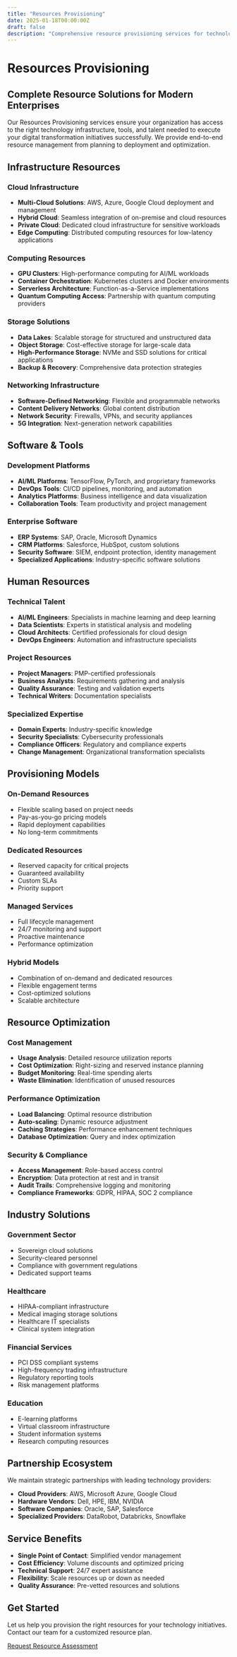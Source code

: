 ```yaml
---
title: "Resources Provisioning"
date: 2025-01-18T00:00:00Z
draft: false
description: "Comprehensive resource provisioning services for technology infrastructure and talent"
---
```


# Resources Provisioning

## Complete Resource Solutions for Modern Enterprises

Our Resources Provisioning services ensure your organization has access to the right technology infrastructure, tools, and talent needed to execute your digital transformation initiatives successfully. We provide end-to-end resource management from planning to deployment and optimization.

## Infrastructure Resources

### Cloud Infrastructure
- **Multi-Cloud Solutions**: AWS, Azure, Google Cloud deployment and management
- **Hybrid Cloud**: Seamless integration of on-premise and cloud resources
- **Private Cloud**: Dedicated cloud infrastructure for sensitive workloads
- **Edge Computing**: Distributed computing resources for low-latency applications

### Computing Resources
- **GPU Clusters**: High-performance computing for AI/ML workloads
- **Container Orchestration**: Kubernetes clusters and Docker environments
- **Serverless Architecture**: Function-as-a-Service implementations
- **Quantum Computing Access**: Partnership with quantum computing providers

### Storage Solutions
- **Data Lakes**: Scalable storage for structured and unstructured data
- **Object Storage**: Cost-effective storage for large-scale data
- **High-Performance Storage**: NVMe and SSD solutions for critical applications
- **Backup & Recovery**: Comprehensive data protection strategies

### Networking Infrastructure
- **Software-Defined Networking**: Flexible and programmable networks
- **Content Delivery Networks**: Global content distribution
- **Network Security**: Firewalls, VPNs, and security appliances
- **5G Integration**: Next-generation network capabilities

## Software & Tools

### Development Platforms
- **AI/ML Platforms**: TensorFlow, PyTorch, and proprietary frameworks
- **DevOps Tools**: CI/CD pipelines, monitoring, and automation
- **Analytics Platforms**: Business intelligence and data visualization
- **Collaboration Tools**: Team productivity and project management

### Enterprise Software
- **ERP Systems**: SAP, Oracle, Microsoft Dynamics
- **CRM Platforms**: Salesforce, HubSpot, custom solutions
- **Security Software**: SIEM, endpoint protection, identity management
- **Specialized Applications**: Industry-specific software solutions

## Human Resources

### Technical Talent
- **AI/ML Engineers**: Specialists in machine learning and deep learning
- **Data Scientists**: Experts in statistical analysis and modeling
- **Cloud Architects**: Certified professionals for cloud design
- **DevOps Engineers**: Automation and infrastructure specialists

### Project Resources
- **Project Managers**: PMP-certified professionals
- **Business Analysts**: Requirements gathering and analysis
- **Quality Assurance**: Testing and validation experts
- **Technical Writers**: Documentation specialists

### Specialized Expertise
- **Domain Experts**: Industry-specific knowledge
- **Security Specialists**: Cybersecurity professionals
- **Compliance Officers**: Regulatory and compliance experts
- **Change Management**: Organizational transformation specialists

## Provisioning Models

### On-Demand Resources
- Flexible scaling based on project needs
- Pay-as-you-go pricing models
- Rapid deployment capabilities
- No long-term commitments

### Dedicated Resources
- Reserved capacity for critical projects
- Guaranteed availability
- Custom SLAs
- Priority support

### Managed Services
- Full lifecycle management
- 24/7 monitoring and support
- Proactive maintenance
- Performance optimization

### Hybrid Models
- Combination of on-demand and dedicated resources
- Flexible engagement terms
- Cost-optimized solutions
- Scalable architecture

## Resource Optimization

### Cost Management
- **Usage Analysis**: Detailed resource utilization reports
- **Cost Optimization**: Right-sizing and reserved instance planning
- **Budget Monitoring**: Real-time spending alerts
- **Waste Elimination**: Identification of unused resources

### Performance Optimization
- **Load Balancing**: Optimal resource distribution
- **Auto-scaling**: Dynamic resource adjustment
- **Caching Strategies**: Performance enhancement techniques
- **Database Optimization**: Query and index optimization

### Security & Compliance
- **Access Management**: Role-based access control
- **Encryption**: Data protection at rest and in transit
- **Audit Trails**: Comprehensive logging and monitoring
- **Compliance Frameworks**: GDPR, HIPAA, SOC 2 compliance

## Industry Solutions

### Government Sector
- Sovereign cloud solutions
- Security-cleared personnel
- Compliance with government regulations
- Dedicated support teams

### Healthcare
- HIPAA-compliant infrastructure
- Medical imaging storage solutions
- Healthcare IT specialists
- Clinical system integration

### Financial Services
- PCI DSS compliant systems
- High-frequency trading infrastructure
- Regulatory reporting tools
- Risk management platforms

### Education
- E-learning platforms
- Virtual classroom infrastructure
- Student information systems
- Research computing resources

## Partnership Ecosystem

We maintain strategic partnerships with leading technology providers:

- **Cloud Providers**: AWS, Microsoft Azure, Google Cloud
- **Hardware Vendors**: Dell, HPE, IBM, NVIDIA
- **Software Companies**: Oracle, SAP, Salesforce
- **Specialized Providers**: DataRobot, Databricks, Snowflake

## Service Benefits

- **Single Point of Contact**: Simplified vendor management
- **Cost Efficiency**: Volume discounts and optimized pricing
- **Technical Support**: 24/7 expert assistance
- **Flexibility**: Scale resources up or down as needed
- **Quality Assurance**: Pre-vetted resources and solutions

## Get Started

Let us help you provision the right resources for your technology initiatives. Contact our team for a customized resource plan.

[Request Resource Assessment](/contact)